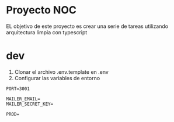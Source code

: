# Proyecto NOC

EL objetivo de este proyecto es crear una serie de tareas utilizando arquitectura limpia con typescript

# dev
1. Clonar el archivo .env.template en .env
2. Configurar las variables de entorno

```
PORT=3001

MAILER_EMAIL=
MAILER_SECRET_KEY=

PROD=

```